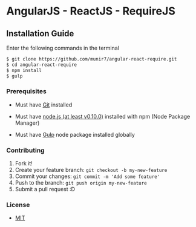 # AngularJS - ReactJS - RequireJS

## Installation Guide

Enter the following commands in the terminal

```bash
$ git clone https://github.com/munir7/angular-react-require.git
$ cd angular-react-require
$ npm install
$ gulp
```


### Prerequisites

* Must have [Git](http://git-scm.com/) installed

* Must have [node.js (at least v0.10.0)](http://nodejs.org/) installed with npm (Node Package Manager)

* Must have [Gulp](https://github.com/gulpjs/gulp) node package installed globally


### Contributing

1. Fork it!
2. Create your feature branch: `git checkout -b my-new-feature`
3. Commit your changes: `git commit -m 'Add some feature'`
4. Push to the branch: `git push origin my-new-feature`
5. Submit a pull request :D


### License

- [MIT](LICENSE)